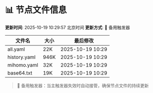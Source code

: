 # 📊 节点文件信息

**更新时间**: 2025-10-19 10:29:57 北京时间
**更新方式**: 🔄 备用触发器

| 文件名 | 大小 | 最后修改 |
|--------|------|----------|
| all.yaml | 22K | 2025-10-19 10:29 |
| history.yaml | 946K | 2025-10-19 10:29 |
| mihomo.yaml | 32K | 2025-10-19 10:29 |
| base64.txt | 19K | 2025-10-19 10:29 |

> 🔄 备用触发器：当主触发器失效时自动接管，确保节点文件的持续更新
